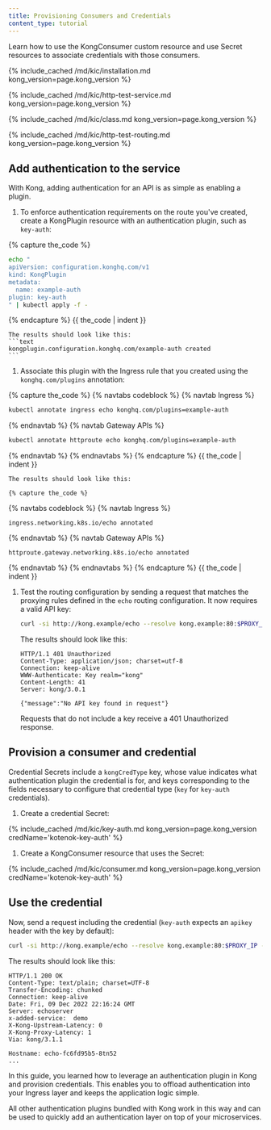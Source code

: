 ```yaml
---
title: Provisioning Consumers and Credentials
content_type: tutorial
---
```


Learn how to use the KongConsumer custom resource and use Secret resources to associate credentials with those consumers.

{% include_cached /md/kic/installation.md kong_version=page.kong_version %}

{% include_cached /md/kic/http-test-service.md kong_version=page.kong_version %}

{% include_cached /md/kic/class.md kong_version=page.kong_version %}

{% include_cached /md/kic/http-test-routing.md kong_version=page.kong_version %}

## Add authentication to the service

With Kong, adding authentication for an API is as simple as
enabling a plugin.

1. To enforce authentication requirements on the route you've created, create a KongPlugin resource with an authentication plugin, such as `key-auth`:

{% capture the_code %}
```bash
echo "
apiVersion: configuration.konghq.com/v1
kind: KongPlugin
metadata:
  name: example-auth
plugin: key-auth
" | kubectl apply -f -
```
{% endcapture %}
{{ the_code | indent }}

    The results should look like this:
    ```text
    kongplugin.configuration.konghq.com/example-auth created
    ```

1. Associate this plugin with the Ingress rule that you created
using the `konghq.com/plugins` annotation:

{% capture the_code %}
{% navtabs codeblock %}
{% navtab Ingress %}
```bash
kubectl annotate ingress echo konghq.com/plugins=example-auth
```
{% endnavtab %}
{% navtab Gateway APIs %}
```bash
kubectl annotate httproute echo konghq.com/plugins=example-auth
```
{% endnavtab %}
{% endnavtabs %}
{% endcapture %}
{{ the_code | indent }}

    The results should look like this:

    {% capture the_code %}
{% navtabs codeblock %}
{% navtab Ingress %}
```text
ingress.networking.k8s.io/echo annotated
```
{% endnavtab %}
{% navtab Gateway APIs %}
```text
httproute.gateway.networking.k8s.io/echo annotated
```
{% endnavtab %}
{% endnavtabs %}
{% endcapture %}
{{ the_code | indent }}

1. Test the routing configuration by sending a request that matches the proxying rules defined in the `echo` routing configuration. It now requires a valid API key:

    ```bash
    curl -si http://kong.example/echo --resolve kong.example:80:$PROXY_IP
    ```
    The results should look like this:
    ```
    HTTP/1.1 401 Unauthorized
    Content-Type: application/json; charset=utf-8
    Connection: keep-alive
    WWW-Authenticate: Key realm="kong"
    Content-Length: 41
    Server: kong/3.0.1
    
    {"message":"No API key found in request"}
    ```

    Requests that do not include a key receive a 401 Unauthorized response.

## Provision a consumer and credential

Credential Secrets include a `kongCredType` key, whose value indicates what authentication plugin the credential is for, and keys corresponding to the fields necessary to configure that credential type (`key` for `key-auth` credentials).

1. Create a credential Secret:

{% include_cached /md/kic/key-auth.md kong_version=page.kong_version credName='kotenok-key-auth' %}

1. Create a KongConsumer resource that uses the Secret:

{% include_cached /md/kic/consumer.md kong_version=page.kong_version credName='kotenok-key-auth' %}
  
## Use the credential

Now, send a request including the credential (`key-auth` expects an `apikey`
header with the key by default):

```bash
curl -si http://kong.example/echo --resolve kong.example:80:$PROXY_IP -H "apikey: gav"
```
The results should look like this:
```text
HTTP/1.1 200 OK                
Content-Type: text/plain; charset=UTF-8
Transfer-Encoding: chunked
Connection: keep-alive
Date: Fri, 09 Dec 2022 22:16:24 GMT
Server: echoserver
x-added-service:  demo
X-Kong-Upstream-Latency: 0
X-Kong-Proxy-Latency: 1
Via: kong/3.1.1

Hostname: echo-fc6fd95b5-8tn52
...
```

In this guide, you learned how to leverage an authentication plugin in Kong
and provision credentials. This enables you to offload authentication into
your Ingress layer and keeps the application logic simple.

All other authentication plugins bundled with Kong work in this
way and can be used to quickly add an authentication layer on top of
your microservices.
